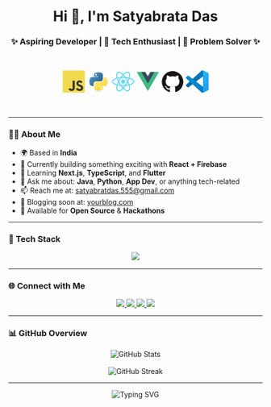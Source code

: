 <h1 align="center">Hi 👋, I'm Satyabrata Das</h1>
<h3 align="center">✨ Aspiring Developer | 🚀 Tech Enthusiast | 🧩 Problem Solver ✨</h3>

<br />

<p align="center">
  <img src="https://raw.githubusercontent.com/devicons/devicon/master/icons/javascript/javascript-original.svg" alt="JavaScript" width="45" height="45"/>
  <img src="https://raw.githubusercontent.com/devicons/devicon/master/icons/python/python-original.svg" alt="Python" width="45" height="45"/>
  <img src="https://raw.githubusercontent.com/devicons/devicon/master/icons/react/react-original.svg" alt="React" width="45" height="45"/>
  <img src="https://raw.githubusercontent.com/devicons/devicon/master/icons/vuejs/vuejs-original.svg" alt="Vue" width="45" height="45"/>
  <img src="https://raw.githubusercontent.com/devicons/devicon/master/icons/github/github-original.svg" alt="GitHub" width="45" height="45"/>
  <img src="https://raw.githubusercontent.com/devicons/devicon/master/icons/vscode/vscode-original.svg" alt="VS Code" width="45" height="45"/>
</p>

<br />

---

### 👨‍💻 About Me

- 🌍 Based in **India**  
- 🔭 Currently building something exciting with **React + Firebase**  
- 🌱 Learning **Next.js**, **TypeScript**, and **Flutter**  
- 💬 Ask me about: **Java**, **Python**, **App Dev**, or anything tech-related  
- 📫 Reach me at: [satyabratdas.555@gmail.com](mailto:satyabratdas.555@gmail.com)  
- 📝 Blogging soon at: [yourblog.com](https://yourblog.com)  
- 🤝 Available for **Open Source** & **Hackathons**

---

### 🚀 Tech Stack

<p align="center">
  <img src="https://skillicons.dev/icons?i=js,py,react,nodejs,express,nextjs,flutter,html,css,tailwind,github,vscode,firebase" />
</p>

---

### 🌐 Connect with Me

<p align="center">
  <a href="https://x.com/Princesatyax22" target="_blank">
    <img src="https://img.shields.io/badge/X-1DA1F2?style=for-the-badge&logo=twitter&logoColor=white" />
  </a>
  <a href="https://www.linkedin.com/in/satyabrata-das-2x/" target="_blank">
    <img src="https://img.shields.io/badge/LinkedIn-0A66C2?style=for-the-badge&logo=linkedin&logoColor=white" />
  </a>
  <a href="https://yourportfolio.com" target="_blank">
    <img src="https://img.shields.io/badge/Portfolio-000?style=for-the-badge&logo=vercel&logoColor=white" />
  </a>
  <a href="mailto:satyabratdas.555@gmail.com" target="_blank">
    <img src="https://img.shields.io/badge/Gmail-EA4335?style=for-the-badge&logo=gmail&logoColor=white" />
  </a>
</p>

---

### 📊 GitHub Overview

<p align="center">
  <img src="https://github-readme-stats.vercel.app/api?username=satyabratadas22&show_icons=true&theme=tokyonight&hide_border=true" alt="GitHub Stats" />
  <br /><br />
  <img src="https://github-readme-streak-stats.herokuapp.com/?user=satyabratadas22&theme=tokyonight&hide_border=true" alt="GitHub Streak" />
</p>

---

<p align="center">
  <img src="https://readme-typing-svg.herokuapp.com?font=Fira+Code&weight=500&size=22&pause=1000&center=true&vCenter=true&width=500&lines=👨‍💻+I+love+to+code+🖤;💡+I+build+mobile+%26+web+apps+💡;⚙️+I+enjoy+solving+real-world+problems+⚙️;🤝+Let's+collaborate!+🤝" alt="Typing SVG" />
</p>

